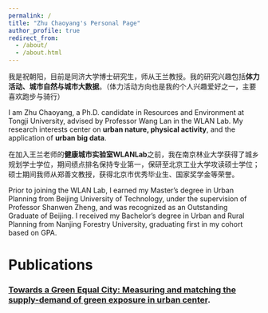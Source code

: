 ```yaml
---
permalink: /
title: "Zhu Chaoyang's Personal Page"
author_profile: true
redirect_from: 
  - /about/
  - /about.html
---
```


我是祝朝阳，目前是同济大学博士研究生，师从王兰教授。我的研究兴趣包括**体力活动、城市自然与城市大数据**。（体力活动方向也是我的个人兴趣爱好之一，主要喜欢跑步与骑行）

I am Zhu Chaoyang, a Ph.D. candidate in Resources and Environment at Tongji University, advised by Professor Wang Lan in the WLAN Lab. My research interests center on **urban nature, physical activity**, and the application of **urban big data**.


在加入王兰老师的**健康城市实验室WLANLab**之前，我在南京林业大学获得了城乡规划学士学位，期间绩点排名保持专业第一，保研至北京工业大学攻读硕士学位；硕士期间我师从郑善文教授，获得北京市优秀毕业生、国家奖学金等荣誉。

Prior to joining the WLAN Lab, I earned my Master’s degree in Urban Planning from Beijing University of Technology, under the supervision of Professor Shanwen Zheng, and was recognized as an Outstanding Graduate of Beijing. I received my Bachelor’s degree in Urban and Rural Planning from Nanjing Forestry University, graduating first in my cohort based on GPA.




Publications
======

### [Towards a Green Equal City: Measuring and matching the supply-demand of green exposure in urban center](https://zhucy-99.github.io/academicpage//publication/paper2).

